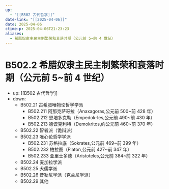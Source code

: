 ```yaml
---
up:
  - "[[B502 古代哲学]]"
date-link: "[[2025-04-06]]"
date: 2025-04-06
ctime-p: 2025-04-06T21:23:23
aliases:
  - 希腊奴隶主民主制繁荣和衰落时期（公元前 5~前 4 世纪）
---
```


# B502.2 希腊奴隶主民主制繁荣和衰落时期（公元前 5~前 4 世纪）

- up: [[B502 古代哲学]]
- down:	
	- B502.21 古希腊唯物论哲学学派
		- B502.211 阿那克萨哥拉（Anaxagoras,公元前 500~前 428 年）
		- B502.212 恩培多克勒（Empedok-les,公元前 490~前 430 年）
		- B502.213 德谟克利特（Demokritos,约公元前 460~前 370 年）
	- B502.22 智者派（诡辩派）
	- B502.23 唯心论哲学学派
		- B502.231 苏格拉底（Sokrates,公元前 469~前 399 年）
		- B502.232 柏拉图（Platon,公元前 427~前 347 年）
		- B502.233 亚里士多德（Aristoteles,公元前 384~前 322 年）
	- B502.24 麦加拉学派
	- B502.25 犬儒学派
	- B502.26 昔勒尼学派（克兰尼学派）
	- B502.29 其他
	
